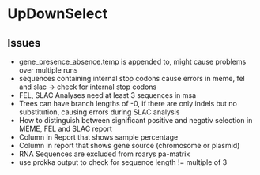 # UpDownSelect
## Issues
- gene_presence_absence.temp is appended to, might cause problems over multiple runs
- sequences containing internal stop codons cause errors in meme, fel and slac -> check for internal stop codons
- FEL, SLAC Analyses need at least 3 sequences in msa
- Trees can have branch lengths of -0, if there are only indels but no substitution, causing errors during SLAC analysis
- How to distinguish between significant positive and negativ selection in MEME, FEL and SLAC report
- Column in Report that shows sample percentage
- Column in report that shows gene source (chromosome or plasmid)
- RNA Sequences are excluded from roarys pa-matrix
- use prokka output to check for sequence length != multiple of 3
